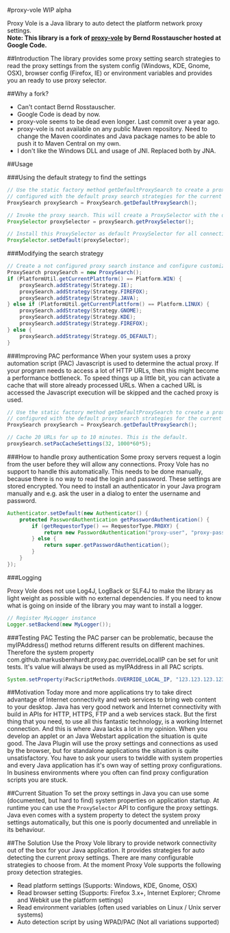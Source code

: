 #proxy-vole WIP alpha

Proxy Vole is a Java library to auto detect the platform network proxy settings.  
**Note: This library is a fork of [proxy-vole](https://code.google.com/p/proxy-vole/) by Bernd Rosstauscher hosted at Google Code.**

##Introduction
The library provides some proxy setting search strategies to read the proxy settings from the system config 
(Windows, KDE, Gnome, OSX), browser config (Firefox, IE) or environment variables and provides you an ready to use proxy selector.

##Why a fork?
* Can't contact Bernd Rosstauscher.
* Google Code is dead by now.
* proxy-vole seems to be dead even longer. Last commit over a year ago.
* proxy-vole is not available on any public Maven repository. Need to change the Maven coordinates and Java package names 
  to be able to push it to Maven Central on my own.
* I don't like the Windows DLL and usage of JNI. Replaced both by JNA.

##Usage

###Using the default strategy to find the settings
```Java
// Use the static factory method getDefaultProxySearch to create a proxy search instance 
// configured with the default proxy search strategies for the current environment.
ProxySearch proxySearch = ProxySearch.getDefaultProxySearch();

// Invoke the proxy search. This will create a ProxySelector with the detected proxy settings.
ProxySelector proxySelector = proxySearch.getProxySelector();

// Install this ProxySelector as default ProxySelector for all connections.
ProxySelector.setDefault(proxySelector);
```

###Modifying the search strategy
```Java
// Create a not configured proxy search instance and configure customized proxy search strategies.
ProxySearch proxySearch = new ProxySearch();
if (PlatformUtil.getCurrentPlattform() == Platform.WIN) {
    proxySearch.addStrategy(Strategy.IE);
    proxySearch.addStrategy(Strategy.FIREFOX);
    proxySearch.addStrategy(Strategy.JAVA);
} else if (PlatformUtil.getCurrentPlattform() == Platform.LINUX) {
    proxySearch.addStrategy(Strategy.GNOME);
    proxySearch.addStrategy(Strategy.KDE);
    proxySearch.addStrategy(Strategy.FIREFOX);
} else {
    proxySearch.addStrategy(Strategy.OS_DEFAULT);
}
```

###Improving PAC performance
When your system uses a proxy automation script (PAC) Javascript is used to determine the actual proxy. 
If your program needs to access a lot of HTTP URLs, then this might become a performance bottleneck.
To speed things up a little bit, you can activate a cache that will store already processed URLs.
When a cached URL is accessed the Javascript execution will be skipped and the cached proxy is used.
```Java
// Use the static factory method getDefaultProxySearch to create a proxy search instance 
// configured with the default proxy search strategies for the current environment.
ProxySearch proxySearch = ProxySearch.getDefaultProxySearch();

// Cache 20 URLs for up to 10 minutes. This is the default.
proxySearch.setPacCacheSettings(32, 1000*60*5); 
```

###How to handle proxy authentication
Some proxy servers request a login from the user before they will allow any connections. Proxy Vole 
has no support to handle this automatically. This needs to be done manually, because there is no way to read 
the login and password. These settings are stored encrypted. You need to install an authenticator in your Java
program manually and e.g. ask the user in a dialog to enter the username and password.
```Java
Authenticator.setDefault(new Authenticator() {
    protected PasswordAuthentication getPasswordAuthentication() {
        if (getRequestorType() == RequestorType.PROXY) {
            return new PasswordAuthentication("proxy-user", "proxy-password".toCharArray());
        } else { 
            return super.getPasswordAuthentication();
        }
    }               
});
```

###Logging

Proxy Vole does not use Log4J, LogBack or SLF4J to make the library as light weight as possible with no external dependencies.
If you need to know what is going on inside of the library you may want to install a logger.
```Java
// Register MyLogger instance 
Logger.setBackend(new MyLogger());
```

###Testing PAC
Testing the PAC parser can be problematic, because the myIPAddress() method returns different results on different machines.
Therefore the system property com.github.markusbernhardt.proxy.pac.overrideLocalIP can be set for unit tests.
It's value will always be used as myIPAddress in all PAC scripts.
```Java
System.setProperty(PacScriptMethods.OVERRIDE_LOCAL_IP, "123.123.123.123");
```

##Motivation
Today more and more applications try to take direct advantage of Internet connectivity and web services to bring web content
to your desktop. Java has very good network and Internet connectivity with build in APIs for HTTP, HTTPS, FTP and a web services stack.
But the first thing that you need, to use all this fantastic technology, is a working Internet connection. And this is where Java
lacks a lot in my opinion. When you develop an applet or an Java Webstart application the situation is quite good. The Java 
Plugin will use the proxy settings and connections as used by the browser, but for standalone applications the situation is 
quite unsatisfactory. You have to ask your users to twiddle with system properties and every Java application has 
it's own way of setting proxy configurations. In business environments where you often can find proxy configuration scripts you are stuck.

##Current Situation
To set the proxy settings in Java you can use some (documented, but hard to find) system properties on application startup. 
At runtime you can use the `ProxySelector` API to configure the proxy settings. Java even comes with a system property to 
detect the system proxy settings automatically, but this one is poorly documented and unreliable in its behaviour.

##The Solution
Use the Proxy Vole library to provide network connectivity out of the box for your Java application. It provides strategies 
for auto detecting the current proxy settings. There are many configurable strategies to choose from. At the moment Proxy Vole 
supports the following proxy detection strategies.

* Read platform settings (Supports: Windows, KDE, Gnome, OSX)
* Read browser setting (Supports: Firefox 3.x+, Internet Explorer; Chrome and Webkit use the platform settings)
* Read environment variables (often used variables on Linux / Unix server systems)
* Auto detection script by using WPAD/PAC (Not all variations supported)

